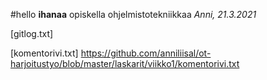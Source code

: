 #hello
**ihanaa** opiskella ohjelmistotekniikkaa
*Anni, 21.3.2021*


[gitlog.txt]

[komentorivi.txt] https://github.com/anniliisal/ot-harjoitustyo/blob/master/laskarit/viikko1/komentorivi.txt




